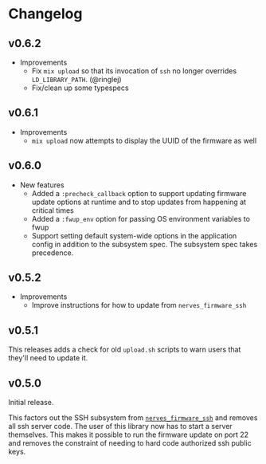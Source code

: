# Changelog

## v0.6.2

* Improvements
  * Fix `mix upload` so that its invocation of `ssh` no longer overrides
    `LD_LIBRARY_PATH`. (@ringlej)
  * Fix/clean up some typespecs

## v0.6.1

* Improvements
  * `mix upload` now attempts to display the UUID of the firmware as well

## v0.6.0

* New features
  * Added a `:precheck_callback` option to support updating firmware update
    options at runtime and to stop updates from happening at critical times
  * Added a `:fwup_env` option for passing OS environment variables to fwup
  * Support setting default system-wide options in the application config in
    addition to the subsystem spec. The subsystem spec takes precedence.

## v0.5.2

* Improvements
  * Improve instructions for how to update from `nerves_firmware_ssh`

## v0.5.1

This releases adds a check for old `upload.sh` scripts to warn users that
they'll need to update it.

## v0.5.0

Initial release.

This factors out the SSH subsystem from
[`nerves_firmware_ssh`](https://github.com/nerves-project/nerves_firmware_ssh)
and removes all ssh server code. The user of this library now has to start a
server themselves. This makes it possible to run the firmware update on port 22
and removes the constraint of needing to hard code authorized ssh public keys.
